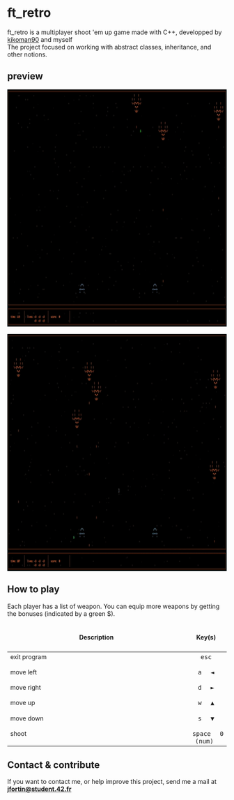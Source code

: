 # ft_retro
ft_retro is a multiplayer shoot 'em up game made with C++, developped by <a href="https://github.com/kikoman90">kikoman90</a> and myself <br />
The project focused on working with abstract classes, inheritance, and other notions.

## preview

<img align="center"
src="https://github.com/Kikoman90/ft_retro/blob/master/resources/ft_retro_2.gif" width="100%" height="544px" />
<br />
<br />
<img align="center"
src="https://github.com/Kikoman90/ft_retro/blob/master/resources/ft_retro_1.gif" width="100%" height="544px" />
 
## How to play

Each player has a list of weapon. You can equip more weapons by getting the bonuses (indicated by a green $).
<table width="100%">
<thead>
<tr>
<td width="65%" height="60px" align="center" cellpadding="0">
<strong>Description</strong>
</td>
<td width="15%" align="center" cellpadding="0">
<span style="width:70px">&nbsp;</span><strong>Key(s)</strong><span style="width:50px">&nbsp;</span>
</td>
</tr>
</thead>
<tbody>
<tr>
<td valign="top" height="30px">exit program</td>
<td valign="top" align="center"><kbd>&nbsp;esc&nbsp;</kbd></td>
</tr>
<tr>
<td valign="top" height="30px">move left</td>
<td valign="top" align="center"><kbd>&nbsp;a&nbsp;</kbd> <kbd>&nbsp;◄&nbsp;</kbd></td>
</tr>
<tr>
<td valign="top" height="30px">move right</td>
<td valign="top" align="center"><kbd>&nbsp;d&nbsp;</kbd> <kbd>&nbsp;►&nbsp;</kbd></td>
</tr>
<tr>
<td valign="top" height="30px">move up</td>
<td valign="top" align="center"><kbd>&nbsp;w&nbsp;</kbd> <kbd>&nbsp;▲&nbsp;</kbd></td>
</tr>
<tr>
<td valign="top" height="30px">move down</td>
<td valign="top" align="center"><kbd>&nbsp;s&nbsp;</kbd> <kbd>&nbsp;▼&nbsp;</kbd></td>
</tr>
<tr>
<td valign="top" height="30px">shoot</td>
<td valign="top" align="center"><kbd>&nbsp;space&nbsp;</kbd> <kbd>&nbsp;0 (num)&nbsp;</kbd></td>
</tr>
</tbody>
</table>

## Contact & contribute

If you want to contact me, or help improve this project, send me a mail at **jfortin@student.42.fr**
